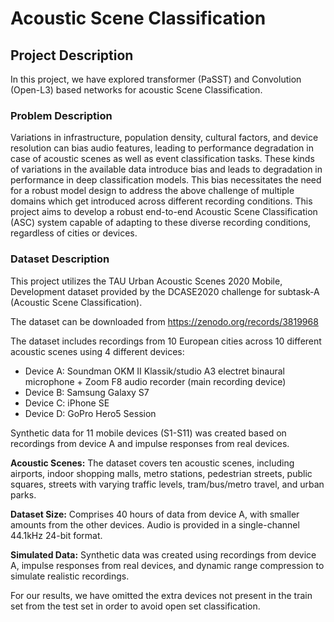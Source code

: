 # Acoustic Scene Classification

## Project Description
In this project, we have explored transformer (PaSST) and Convolution (Open-L3) based networks for acoustic Scene Classification.

### Problem Description
Variations in infrastructure, population density, cultural factors, and device resolution can bias audio features, leading to performance degradation in case of acoustic scenes as well as event classification tasks. These kinds of variations in the available data introduce bias and leads to degradation in performance in deep classification models. This bias necessitates the need for a robust model design to address the above challenge of multiple domains which get introduced across different recording conditions. This project aims to develop a robust end-to-end Acoustic Scene Classification (ASC) system capable of adapting to these diverse recording conditions, regardless of cities or devices.

### Dataset Description
This project utilizes the TAU Urban Acoustic Scenes 2020 Mobile, Development dataset provided by the DCASE2020 challenge for subtask-A (Acoustic Scene Classification).

The dataset can be downloaded from https://zenodo.org/records/3819968

The dataset includes recordings from 10 European cities across 10 different acoustic scenes using 4 different devices:

- Device A: Soundman OKM II Klassik/studio A3 electret binaural microphone + Zoom F8 audio recorder (main recording device)
- Device B: Samsung Galaxy S7
- Device C: iPhone SE
- Device D: GoPro Hero5 Session

Synthetic data for 11 mobile devices (S1-S11) was created based on recordings from device A and impulse responses from real devices.

**Acoustic Scenes:** The dataset covers ten acoustic scenes, including airports, indoor shopping malls, metro stations, pedestrian streets, public squares, streets with varying traffic levels, tram/bus/metro travel, and urban parks.

**Dataset Size:** Comprises 40 hours of data from device A, with smaller amounts from the other devices. Audio is provided in a single-channel 44.1kHz 24-bit format.

**Simulated Data:** Synthetic data was created using recordings from device A, impulse responses from real devices, and dynamic range compression to simulate realistic recordings.

For our results, we have omitted the extra devices not present in the train set from the test set in order to avoid open set classification.
